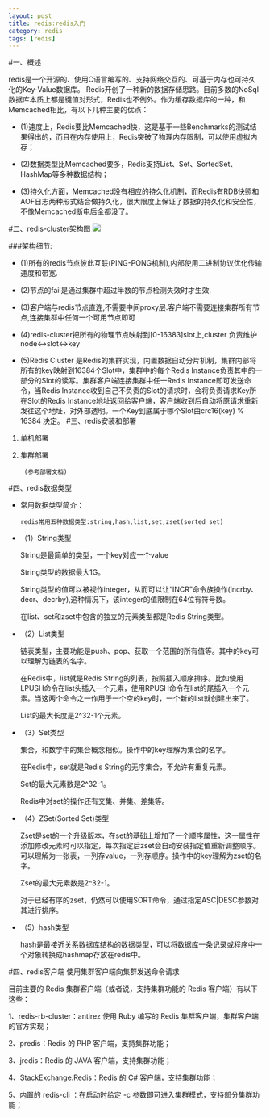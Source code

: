 ```yaml
---
layout: post
title: redis:redis入门
category: redis 
tags: [redis]
---
```

#一、概述

   redis是一个开源的、使用C语言编写的、支持网络交互的、可基于内存也可持久化的Key-Value数据库。 Redis开创了一种新的数据存储思路。目前多数的NoSql数据库本质上都是键值对形式，Redis也不例外。作为缓存数据库的一种，和Memcached相比，有以下几种主要的优点：




- (1)速度上，Redis要比Memcached快，这是基于一些Benchmarks的测试结果得出的，而且在内存使用上，Redis突破了物理内存限制，可以使用虚拟内存；


- (2)数据类型比Memcached要多，Redis支持List、Set、SortedSet、HashMap等多种数据结构；


- (3)持久化方面，Memcached没有相应的持久化机制，而Redis有RDB快照和AOF日志两种形式结合做持久化，很大限度上保证了数据的持久化和安全性，不像Memcached断电后全都没了。

#二、redis-cluster架构图
![](http://i.imgur.com/PJWzJHZ.png)

###架构细节:


- (1)所有的redis节点彼此互联(PING-PONG机制),内部使用二进制协议优化传输速度和带宽.


- (2)节点的fail是通过集群中超过半数的节点检测失效时才生效.


- (3)客户端与redis节点直连,不需要中间proxy层.客户端不需要连接集群所有节点,连接集群中任何一个可用节点即可


- (4)redis-cluster把所有的物理节点映射到[0-16383]slot上,cluster 负责维护node<->slot<->key

- (5)Redis Cluster  是Redis的集群实现，内置数据自动分片机制，集群内部将所有的key映射到16384个Slot中，集群中的每个Redis Instance负责其中的一部分的Slot的读写。集群客户端连接集群中任一Redis Instance即可发送命令，当Redis Instance收到自己不负责的Slot的请求时，会将负责请求Key所在Slot的Redis Instance地址返回给客户端，客户端收到后自动将原请求重新发往这个地址，对外部透明。一个Key到底属于哪个Slot由crc16(key) % 16384 决定。
#三、redis安装和部署
   
1. 单机部署
2. 集群部署

		(参考部署文档)
#四、redis数据类型

- 常用数据类型简介：

      redis常用五种数据类型:string,hash,list,set,zset(sorted set)


- （1）String类型

	String是最简单的类型，一个key对应一个value

	String类型的数据最大1G。

	String类型的值可以被视作integer，从而可以让“INCR”命令族操作(incrby、decr、decrby),这种情况下，该integer的值限制在64位有符号数。 
	
	在list、set和zset中包含的独立的元素类型都是Redis String类型。
- （2）List类型

	链表类型，主要功能是push、pop、获取一个范围的所有值等。其中的key可以理解为链表的名字。
	
	在Redis中，list就是Redis String的列表，按照插入顺序排序。比如使用LPUSH命令在list头插入一个元素，使用RPUSH命令在list的尾插入一个元素。当这两个命令之一作用于一个空的key时，一个新的list就创建出来了。
	
	List的最大长度是2^32-1个元素。
- （3）Set类型

	集合，和数学中的集合概念相似。操作中的key理解为集合的名字。

	在Redis中，set就是Redis String的无序集合，不允许有重复元素。
	
	Set的最大元素数是2^32-1。
	
	Redis中对set的操作还有交集、并集、差集等。

- （4）ZSet(Sorted Set)类型
	
	Zset是set的一个升级版本，在set的基础上增加了一个顺序属性，这一属性在添加修改元素时可以指定，每次指定后zset会自动安装指定值重新调整顺序。可以理解为一张表，一列存value，一列存顺序。操作中的key理解为zset的名字。
	
	Zset的最大元素数是2^32-1。
	
	对于已经有序的zset，仍然可以使用SORT命令，通过指定ASC|DESC参数对其进行排序。

- （5）hash类型

	hash是最接近关系数据库结构的数据类型，可以将数据库一条记录或程序中一个对象转换成hashmap存放在redis中。

#四、redis客户端
   使用集群客户端向集群发送命令请求

目前主要的 Redis 集群客户端（或者说，支持集群功能的 Redis 客户端）有以下这些：

1、redis-rb-cluster：antirez 使用 Ruby 编写的 Redis 集群客户端，集群客户端的官方实现；

2、predis：Redis 的 PHP 客户端，支持集群功能；

3、jredis：Redis 的 JAVA 客户端，支持集群功能；

4、StackExchange.Redis：Redis 的 C# 客户端，支持集群功能；

5、内置的 redis-cli ：在启动时给定 -c 参数即可进入集群模式，支持部分集群功能；
